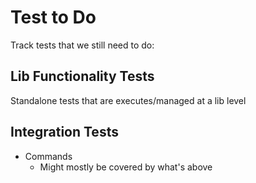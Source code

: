 # Test to Do

Track tests that we still need to do:

## Lib Functionality Tests

Standalone tests that are executes/managed at a lib level

## Integration Tests

- Commands
  - Might mostly be covered by what's above
